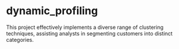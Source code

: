 # dynamic_profiling
This project effectively implements a diverse range of clustering techniques, assisting analysts in segmenting customers into distinct categories.
